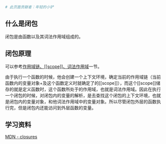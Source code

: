 ```bash
# 此页面贡献者：年轻的小铲
```
## 什么是闭包
闭包是由函数以及其词法作用域组成的。

## 闭包原理
可以参考[作用域链、[[scope]]、词法作用域](./execution-context.md)一节。

由于执行一个函数的时候，他会创建一个上下文环境，确定当前的作用域链（当前函数内的变量对象+及这个函数定义时就确定了的[[scope]]），而这个[[scope]]储存的就是定义函数时，这个函数所处于的作用域，也就是词法作用域。因此在执行一个闭包的时候，对闭包内的变量的解析，是去查找这个闭包的上下文环境，也就是闭包内的变量对象，和他词法作用域中的变量对象。所以尽管闭包外层的函数执行完，但是闭包内还能访问到外层函数的变量。

## 学习资料
[MDN - closures](https://developer.mozilla.org/en-US/docs/Web/JavaScript/Closures)
